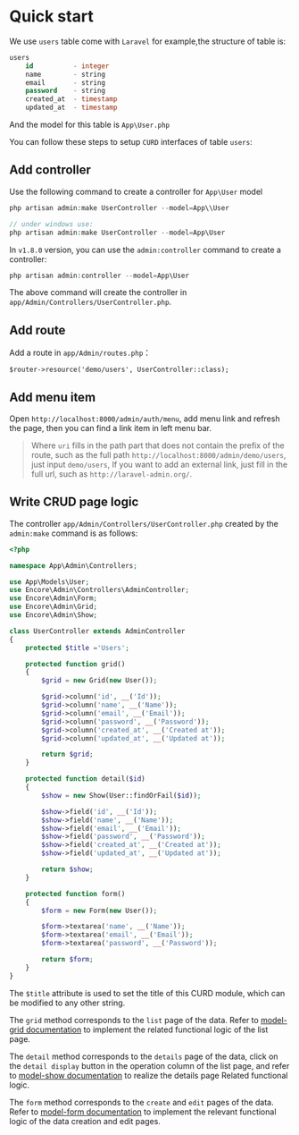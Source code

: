 # Quick start

We use `users` table come with `Laravel` for example,the structure of table is:

```sql
users
    id          - integer
    name        - string
    email       - string
    password    - string
    created_at  - timestamp
    updated_at  - timestamp
```

And the model for this table is `App\User.php`

You can follow these steps to setup `CURD` interfaces of table `users`:

## Add controller

Use the following command to create a controller for `App\User` model

```php
php artisan admin:make UserController --model=App\\User

// under windows use:
php artisan admin:make UserController --model=App\User
```

In `v1.8.0` version, you can use the `admin:controller` command to create a controller:

```php
php artisan admin:controller --model=App\User
```

The above command will create the controller in `app/Admin/Controllers/UserController.php`.

## Add route

Add a route in `app/Admin/routes.php`：

```
$router->resource('demo/users', UserController::class);
```

## Add menu item

Open `http://localhost:8000/admin/auth/menu`, add menu link and refresh the page, then you can find a link item in left menu bar.

> Where `uri` fills in the path part that does not contain the prefix of the route, such as the full path `http://localhost:8000/admin/demo/users`, just input `demo/users`, If you want to add an external link, just fill in the full url, such as `http://laravel-admin.org/`.

## Write CRUD page logic

The controller `app/Admin/Controllers/UserController.php` created by the `admin:make` command is as follows:

```php
<?php

namespace App\Admin\Controllers;

use App\Models\User;
use Encore\Admin\Controllers\AdminController;
use Encore\Admin\Form;
use Encore\Admin\Grid;
use Encore\Admin\Show;

class UserController extends AdminController
{
    protected $title ='Users';

    protected function grid()
    {
        $grid = new Grid(new User());

        $grid->column('id', __('Id'));
        $grid->column('name', __('Name'));
        $grid->column('email', __('Email'));
        $grid->column('password', __('Password'));
        $grid->column('created_at', __('Created at'));
        $grid->column('updated_at', __('Updated at'));

        return $grid;
    }

    protected function detail($id)
    {
        $show = new Show(User::findOrFail($id));

        $show->field('id', __('Id'));
        $show->field('name', __('Name'));
        $show->field('email', __('Email'));
        $show->field('password', __('Password'));
        $show->field('created_at', __('Created at'));
        $show->field('updated_at', __('Updated at'));

        return $show;
    }

    protected function form()
    {
        $form = new Form(new User());

        $form->textarea('name', __('Name'));
        $form->textarea('email', __('Email'));
        $form->textarea('password', __('Password'));

        return $form;
    }
}
```

The `$title` attribute is used to set the title of this CURD module, which can be modified to any other string.

The `grid` method corresponds to the `list` page of the data. Refer to [model-grid documentation](model-grid.md) to implement the related functional logic of the list page.

The `detail` method corresponds to the `details` page of the data, click on the `detail display` button in the operation column of the list page, and refer to [model-show documentation](model-show.md) to realize the details page Related functional logic.

The `form` method corresponds to the `create` and `edit` pages of the data. Refer to [model-form documentation](model-form.md) to implement the relevant functional logic of the data creation and edit pages.
